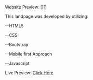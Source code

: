 Website Preview:
[][]
 
This landpage was developed by utilizing:

--HTML5 

--CSS

--Bootstrap

--Mobile first Approach

--Javascript


Live Preview: [Click Here](https://novice-is-me.github.io/Food-Recipe-Blog/)
